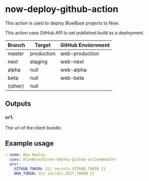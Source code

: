 # now-deploy-github-action

This action is used to deploy BlueBase projects to Now.

This action uses GitHub API to set published build as a deployment.

| Branch  | Target     | GitHub Enviornment |
| ------- | ---------- | ------------------ |
| master  | production | web-production     |
| next    | staging    | web-next           |
| alpha   | null       | web-alpha          |
| beta    | null       | web-beta           |
| (other) | null       |                    |

## Outputs

### `url`

The url of the client bundle.

## Example usage

```yml
- name: Now Deploy
  uses: BlueBaseJS/now-deploy-github-action@master
  env:
    GITHUB_TOKEN: ${{ secrets.GITHUB_TOKEN }}
    NOW_TOKEN: ${{ secrets.ZEIT_TOKEN }}
```
